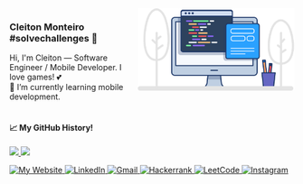 <img width="277px" max-width="277px" align="right" src="https://raw.githubusercontent.com/cleitonmonteiro/cleitonmonteiro/master/image/computer-desk.png" alt="Computer desk">


<p align="left"> 
  <h3><b>Cleiton Monteiro #solvechallenges 👋</b></h3>
  Hi, I'm Cleiton — Software Engineer / Mobile Developer. I love games! 💕 <br>
  🌱 I’m currently learning mobile development.
  <br><br>
</p>

<p align="left">
  <h4>📈 My GitHub History!</h4>
  <a href="https://github.com/cleitonmonteiro">
    <img height="180em" src="https://github-readme-stats.vercel.app/api?username=cleitonmonteiro&theme=noctis_minimus&show_icons=true" />
    <img height="180em" src="https://github-readme-stats.vercel.app/api/top-langs/?username=cleitonmonteiro&theme=noctis_minimus&layout=compact" />
  </a>
</p>

<p align="left">
  <a href="https://cleitonmonteiro.github.io">
    <img src="https://img.shields.io/badge/website-000000?style=for-the-badge&logo=About.me&logoColor=white" alt="My Website"/>
  </a>

  <a href="https://www.linkedin.com/in/cleitonmonteiroz">
    <img src="https://img.shields.io/badge/linkedin-%230077B5.svg?style=for-the-badge&logo=linkedin&logoColor=white" alt="LinkedIn"/>
  </a>

  <a href="mailto:cleitonmonteiro.dev@gmail.com" >
    <img src="https://img.shields.io/badge/Gmail-D14836?style=for-the-badge&logo=gmail&logoColor=white" alt="Gmail"/>
  </a>
  
  <a href="https://www.hackerrank.com/cleitonmonteiro" >
    <img src="https://img.shields.io/badge/-Hackerrank-2EC866?style=for-the-badge&logo=HackerRank&logoColor=white" alt="Hackerrank" />
  </a>
  
  <a href="https://leetcode.com/cleitonmonteiro/" >
    <img src="https://img.shields.io/badge/LeetCode-000000?style=for-the-badge&logo=LeetCode&logoColor=#d16c06" alt="LeetCode" />
  </a>

  <a href="https://www.instagram.com/cleitonmonteiroz/" >
    <img src="https://img.shields.io/badge/Instagram-%23E4405F.svg?style=for-the-badge&logo=Instagram&logoColor=white" alt="Instagram" />
  </a>
</p>
